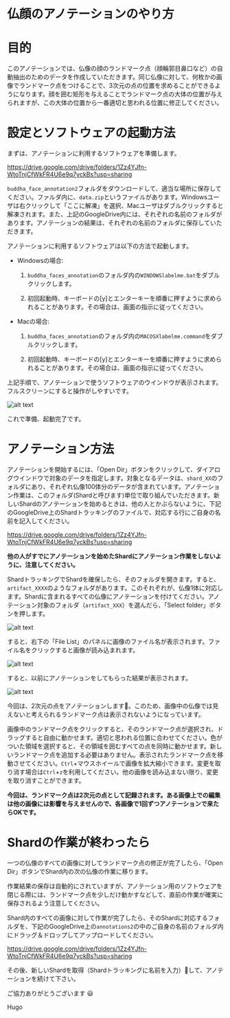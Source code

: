 仏顔のアノテーションのやり方
=========================

目的
=======

このアノテーションでは、仏像の顔のランドマーク点（顔輪郭目鼻口など）の自動抽出のためのデータを作成していただきます。同じ仏像に対して、何枚かの画像でランドマーク点をつけることで、3次元の点の位置を求めることができるようになります。顔を囲む矩形を与えることでランドマーク点の大体の位置が与えられますが、この大体の位置から一番適切と思われる位置に修正してください。

設定とソフトウェアの起動方法
=======

まずは、アノテーションに利用するソフトウェアを準備します。

https://drive.google.com/drive/folders/1Zz4YJfn-WtoTnjCfWkFR4U6e9q7yckBs?usp=sharing

`buddha_face_annotation2`フォルダをダウンロードして、適当な場所に保存してください。ファルダ内に、`data.zip`というファイルがあります。Windowsユーザは右クリックして「ここに解凍」を選択、Macユーザはダブルクリックすると解凍されます。また、上記のGoogleDrive内には、それぞれの名前のフォルダがあります。アノテーションの結果は、それぞれの名前のフォルダに保存していただきます。

アノテーションに利用するソフトウェアは以下の方法で起動します。

-   Windowsの場合:
        
    1.  `buddha_faces_annotation`のフォルダ内の`WINDOWSlabelme.bat`をダブルクリックします。
        
    1.  初回起動時、キーボードの[y]とエンターキーを順番に押すように求められることがあります。その場合は、画面の指示に従ってください。


-   Macの場合:

    1.  `buddha_faces_annotation`のフォルダ内の`MACOSXlabelme.command`をダブルクリックします。
        
    1.  初回起動時、キーボードの[y]とエンターキーを順番に押すように求められることがあります。その場合は、画面の指示に従ってください。


上記手順で、アノテーションで使うソフトウェアのウインドウが表示されます。フルスクリーンにすると操作がしやすいです。

![alt text](source/Pictures/Picture1.png)

これで準備、起動完了です。

アノテーション方法
===============

アノテーションを開始するには、「Open Dir」ボタンをクリックして、ダイアログウインドウで対象のデータを指定します。対象となるデータは、`shard_XX`のフォルダにあり、それぞれ仏像100体分のデータが含まれています。アノテーション作業は、このフォルダ(Shardと呼びます)単位で取り組んでいただきます。新しいShardのアノテーションを始めるときは、他の人とかぶらないように、下記のGoogleDrive上のShardトラッキングのファイルで、対応する行にご自身の名前を記入してください。

https://drive.google.com/drive/folders/1Zz4YJfn-WtoTnjCfWkFR4U6e9q7yckBs?usp=sharing

**他の人がすでにアノテーションを始めたShardにアノテーション作業をしないように、注意してください。**

ShardトラッキングでShardを確保したら、そのフォルダを開きます。すると、`artifact_XXXX`のようなフォルダがあります。このそれぞれが、仏像1体に対応します。Shardに含まれるすべての仏像にアノテーションを付けてください。アノテーション対象のフォルダ（`artifact_XXX`）を選んだら、「Select folder」ボタンを押します。

![alt text](source/Pictures/Picture2.png)

すると、右下の「File List」のパネルに画像のファイル名が表示されます。ファイル名をクリックすると画像が読み込まれます。

![alt text](source/Pictures/Picture3.png)

すると、以前にアノテーションをしてもらった結果が表示されます。

![alt text](source/Pictures/Picture6.png)

​今回は、2次元の点をアノテーションします。このため、画像中の仏像では見えないと考えられるランドマーク点は表示されないようになっています。

画像中のランドマーク点をクリックすると、そのランドマーク点が選択され、ドラッグすると自由に動かせます。適切と思われる位置に合わせてください。色がついた領域を選択すると、その領域を囲むすべての点を同時に動かせます。新しいランドマーク点を追加する必要はありません。表示されたランドマーク点を移動させてください。`Ctrl`+マウスホイールで画像を拡大縮小できます。変更を取り消す場合は`Ctrl`+`z`を利用してください。他の画像を読み込まない限り、変更を取り消すことができます。

**今回は、ランドマーク点は2次元の点として記録されます。ある画像上での編集は他の画像には影響を与えませんので、各画像で1回ずつアノテーションで来たらOKです。**



Shardの作業が終わったら
=================================

一つの仏像のすべての画像に対してランドマーク点の修正が完了したら、「Open Dir」ボタンでShard内の次の仏像の作業に移ります。

作業結果の保存は自動的にされていますが、アノテーション用のソフトウェアを閉じる際には、ランドマーク点を少しだけ動かすなどして、直前の作業が確実に保存されるよう注意してください。

Shard内のすべての画像に対して作業が完了したら、そのShardに対応するフォルダを、下記のGoogleDrive上の`annotations2`の中のご自身の名前のフォルダ内にドラッグ＆ドロップしてアップロードしてください。

https://drive.google.com/drive/folders/1Zz4YJfn-WtoTnjCfWkFR4U6e9q7yckBs?usp=sharing

​
その後、新しいShardを取得（Shardトラッキングに名前を入力）して、アノテーションを続けて下さい。

ご協力ありがとうございます 😃

Hugo
